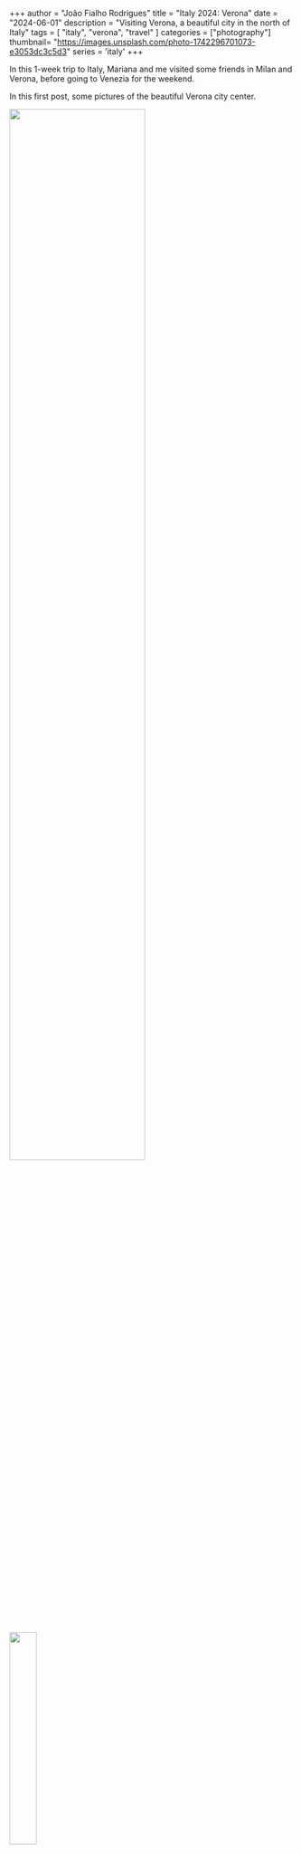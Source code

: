 +++
author = "João Fialho Rodrigues"
title = "Italy 2024: Verona"
date = "2024-06-01"
description = "Visiting Verona, a beautiful city in the north of Italy"
tags = [
    "italy", "verona", "travel"
]
categories = ["photography"]
thumbnail= "https://images.unsplash.com/photo-1742296701073-e3053dc3c5d3"
series = 'italy'
+++

In this 1-week trip to Italy, Mariana and me visited some friends in Milan and Verona, before going to Venezia for the weekend.

In this first post, some pictures of the beautiful Verona city center.

<div class="image-row">
    <img src="https://images.unsplash.com/photo-1742296701127-85a771b651cc" width="69%"/>
    <img src="https://images.unsplash.com/photo-1742296701146-fbbc4004ec70" width="31%"/>
</div>

*Ponte Pietra and Dante Alighieri statue*

<div class="image-row">
    <img src="https://images.unsplash.com/photo-1742296701073-e3053dc3c5d3" width="56%"/>
    <img src="https://images.unsplash.com/photo-1742296701119-383699c9534a" width="44%"/>
</div>

*Climbing up to Castel San Pietro*

<div class="image-row">
    <img src="https://images.unsplash.com/photo-1742296701061-5a4289495a6c" width="60%"/>
    <img src="https://images.unsplash.com/photo-1742296903365-ea88ddb9c636" width="40%"/>
</div>
